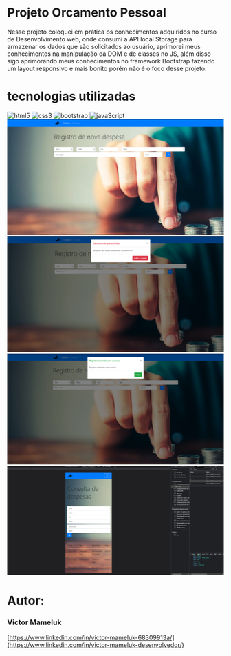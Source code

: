 # Projeto Orcamento Pessoal

Nesse projeto coloquei em prática os conhecimentos adquiridos no curso de Desenvolvimento web, onde consumi a API local Storage para armazenar os dados que são solicitados ao 
usuário, aprimorei meus conhecimentos na manipulação da DOM e de classes no JS, além disso sigo aprimorando meus conhecimentos no framework Bootstrap fazendo um layout responsivo 
e mais bonito porém não é o foco desse projeto.

# tecnologias utilizadas
<img alt="html5" src="https://img.shields.io/badge/HTML5-E34F26?style=for-the-badge&logo=html5&logoColor=white">
<img alt="css3" src="https://img.shields.io/badge/CSS-239120?&style=for-the-badge&logo=css3&logoColor=white">
<img alt="bootstrap" src="https://img.shields.io/badge/Bootstrap-563D7C?style=for-the-badge&logo=bootstrap&logoColor=white">
<img alt="javaScript" src="https://img.shields.io/badge/JavaScript-323330?style=for-the-badge&logo=javascript&logoColor=F7DF1E">

<img alt="Pagina inicial" src="https://github.com/VictorMameluk/Projeto_orcamento_pessoal_ES6/blob/main/assets/hom1.png">
<img alt="Erro no cadastro" src="https://github.com/VictorMameluk/Projeto_orcamento_pessoal_ES6/blob/main/assets/homeErro.png">
<img alt="Sucesso no cadastro" src="https://github.com/VictorMameluk/Projeto_orcamento_pessoal_ES6/blob/main/assets/homeSucces.png">
<img alt="Local storage" src="https://github.com/VictorMameluk/Projeto_orcamento_pessoal_ES6/blob/main/assets/webStorage.png">

# Autor:
 
 ### Victor Mameluk 
 
 [https://www.linkedin.com/in/victor-mameluk-68309913a/](https://www.linkedin.com/in/victor-mameluk-desenvolvedor/)
